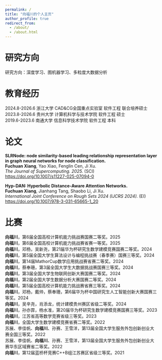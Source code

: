 ```yaml
---
permalink: /
title: "向福川的个人主页"
author_profile: true
redirect_from: 
  - /about/
  - /about.html
---
```

研究方向
======
研究方向：深度学习、图机器学习、多粒度大数据分析  

教育经历
======
2024.8-2026.6 浙江大学 CAD&CG全国重点实验室 软件工程 联合培养硕士  
2023.8-2026.6 贵州大学 计算机科学与技术学院  软件工程 硕士  
2019.6-2023.6 南通大学 信息科学技术学院      软件工程 本科  

论文
======
**SLRNode: node similarity-based leading relationship representation layer in graph neural networks for node classification.**  
**Fuchuan Xiang**, Yao Xiao, Fenglin Cen, Ji Xu.  
*The Journal of Supercomputing. 2025.* (SCI)  
https://doi.org/10.1007/s11227-025-07094-0

**Hyp-DAN: Hyperbolic Distance-Aware Attention Networks.**   
**Fuchuan Xiang**, Jianhang Tang, Shaobo Li, Ji Xu.  
*International Joint Conference on Rough Sets 2024 (IJCRS 2024).* (EI)  
https://doi.org/10.1007/978-3-031-65665-1_20

比赛
======
**向福川**，第6届全国高校计算机能力挑战赛国赛二等奖。2025  
**向福川**，第6届全国高校计算机能力挑战赛省赛一等奖。2025  
**向福川**，邓杨，吴新尧，第21届华为杯研究生数学建模竞赛国赛二等奖。2024  
**向福川**，第5届全国大学生算法设计与编程挑战赛（春季赛）国赛三等奖。2024  
**向福川**，第14届MathorCup数学应用挑战赛省赛二等奖。2024  
**向福川**，蔡奉珊，第3届全国大学生大数据挑战赛国赛三等奖。2024  
**向福川**，第3届全国大学生物联网创新大赛国赛二等奖。2024  
**向福川**，第2届全国大学生数据分析大赛国赛二等奖。2024  
**向福川**，第5届全国高校计算机能力挑战赛省赛三等奖。2024  
**向福川**，邓杨，戴帅，蔡奉珊，第6届华为杯中国研究生人工智能创新大赛国赛三等奖。2024  
**向福川**，吴辛尧，肖添龙，统计建模贵州赛区省级二等奖。2024  
**向福川**，孙亦霏，杨水准，第20届华为杯研究生数学建模竞赛国赛三等奖。2023  
**向福川**，江苏省高等数学竞赛省级三等奖。2023  
**向福川**，全国大学生数学建模竞赛省赛二等奖。2022   
苏展、李佳帆、**向福川**、孙赛、王雪洋，第13届全国大学生服务外包创新创业大赛全国三等奖。2022   
苏展、李佳帆、**向福川**、孙赛、王雪洋，第13届全国大学生服务外包创新创业大赛华东区域赛省二等奖。2022    
**向福川**，第12届蓝桥杯竞赛C++B组江苏赛区省级三等奖。2021  
